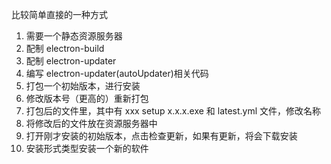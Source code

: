比较简单直接的一种方式

1. 需要一个静态资源服务器
2. 配制 electron-build
3. 配制 electron-updater
4. 编写 electron-updater(autoUpdater)相关代码
5. 打包一个初始版本，进行安装
6. 修改版本号（更高的）重新打包
7. 打包后的文件里，其中有 xxx setup x.x.x.exe 和 latest.yml 文件，修改名称
8. 将修改后的文件放在资源服务器中
9. 打开刚才安装的初始版本，点击检查更新，如果有更新，将会下载安装
10. 安装形式类型安装一个新的软件